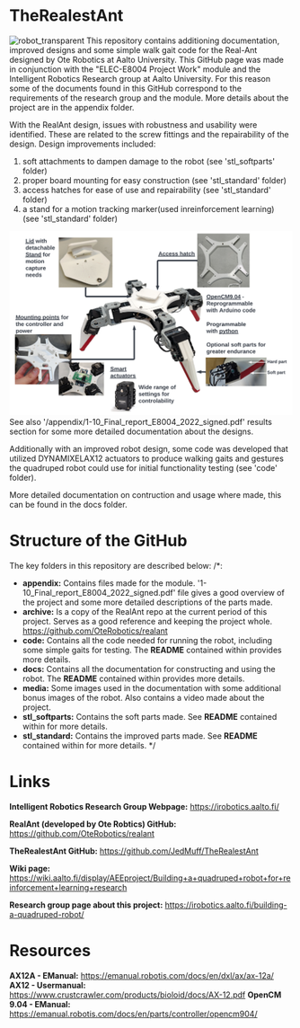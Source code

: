 TheRealestAnt
=======
![robot_transparent](/media/images/robot_transparent.png)
This repository contains additioning documentation, improved designs and some simple walk gait code for the Real-Ant designed by Ote Robotics at Aalto University. This GitHub page was made in conjunction with the "ELEC-E8004 Project Work" module and the Intelligent Robotics Research group at Aalto University. For this reason some of the documents found in this GitHub correspond to the requirements of the research group and the module. More details about the project are in the appendix folder.

With the RealAnt design, issues with robustness and usability were identified. These are related to the screw fittings and the repairability of the design. Design improvements included:
1. soft attachments to dampen damage to the robot (see 'stl_softparts' folder)
2. proper board mounting for easy construction (see 'stl_standard' folder)
3. access hatches for ease of use and repairability (see 'stl_standard' folder)
4. a stand for a motion tracking marker(used inreinforcement learning) (see 'stl_standard' folder)

![product](/media/images/product.png)
See also '/appendix/1-10_Final_report_E8004_2022_signed.pdf' results section for some more detailed documentation about the designs.

Additionally with an improved robot design, some code was developed that utilized DYNAMIXELAX12 actuators to produce walking gaits and gestures the quadruped robot could use for initial functionality testing (see 'code' folder). 

More detailed documentation on contruction and usage where made, this can be found in the docs folder. 

# Structure of the GitHub
The key folders in this repository are described below:
/*:
- **appendix:** Contains files made for the module. '1-10_Final_report_E8004_2022_signed.pdf' file gives a good overview of the project and some more detailed descriptions of the parts made.
- **archive:** Is a copy of the RealAnt repo at the current period of this project. Serves as a good reference and keeping the project whole. https://github.com/OteRobotics/realant 
- **code:** Contains all the code needed for running the robot, including some simple gaits for testing. The **README** contained within provides more details.
- **docs:** Contains all the documentation for constructing and using the robot. The **README** contained within provides more details.
- **media:** Some images used in the documentation with some additional bonus images of the robot. Also contains a video made about the project. 
- **stl_softparts:** Contains the soft parts made. See **README** contained within for more details.
- **stl_standard:** Contains the improved parts made. See **README** contained within for more details.
*/
# Links
**Intelligent Robotics Research Group Webpage:** https://irobotics.aalto.fi/ 

**RealAnt (developed by Ote Robtics) GitHub:** https://github.com/OteRobotics/realant

**TheRealestAnt GitHub:** https://github.com/JedMuff/TheRealestAnt

**Wiki page:** https://wiki.aalto.fi/display/AEEproject/Building+a+quadruped+robot+for+reinforcement+learning+research

**Research group page about this project:** https://irobotics.aalto.fi/building-a-quadruped-robot/

# Resources
**AX12A - EManual:** https://emanual.robotis.com/docs/en/dxl/ax/ax-12a/
**AX12 - Usermanual:** https://www.crustcrawler.com/products/bioloid/docs/AX-12.pdf
**OpenCM 9.04 - EManual:** https://emanual.robotis.com/docs/en/parts/controller/opencm904/